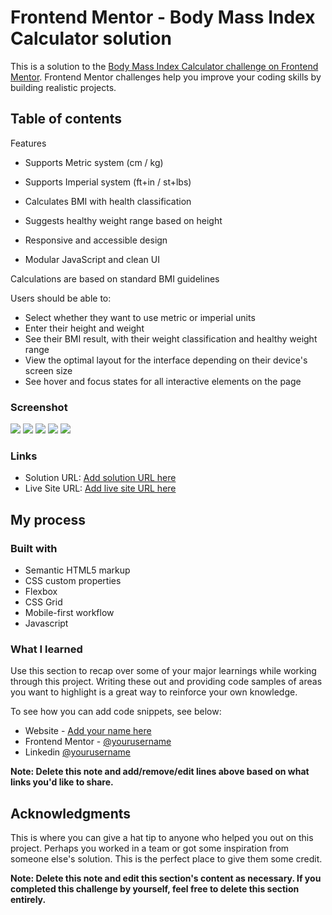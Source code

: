 # Frontend Mentor - Body Mass Index Calculator solution

This is a solution to the [Body Mass Index Calculator challenge on Frontend Mentor](https://www.frontendmentor.io/challenges/body-mass-index-calculator-brrBkfSz1T). Frontend Mentor challenges help you improve your coding skills by building realistic projects. 

## Table of contents

 Features

- Supports Metric system (cm / kg)

- Supports Imperial system (ft+in / st+lbs)

- Calculates BMI with health classification

- Suggests healthy weight range based on height

- Responsive and accessible design

- Modular JavaScript and clean UI

Calculations are based on standard BMI guidelines

Users should be able to:

- Select whether they want to use metric or imperial units
- Enter their height and weight
- See their BMI result, with their weight classification and healthy weight range
- View the optimal layout for the interface depending on their device's screen size
- See hover and focus states for all interactive elements on the page

### Screenshot

![](./screenshot00.jpeg)
![](./screenshot01.jpeg)
![](./screenshot02.jpeg)
![](./screenshot03.jpeg)
![](./screenshot04.jpeg)


### Links

- Solution URL: [Add solution URL here](https://github.com/rf1303/BMI-Calculator)
- Live Site URL: [Add live site URL here](https://rf1303.github.io/BMI-Calculator/)

## My process

### Built with

- Semantic HTML5 markup
- CSS custom properties
- Flexbox
- CSS Grid
- Mobile-first workflow
- Javascript

### What I learned

Use this section to recap over some of your major learnings while working through this project. Writing these out and providing code samples of areas you want to highlight is a great way to reinforce your own knowledge.

To see how you can add code snippets, see below:


- Website - [Add your name here](https://www.your-site.com)
- Frontend Mentor - [@yourusername](https://www.frontendmentor.io/profile/yourusername)
- Linkedin  [@yourusername](https://www.linkedin.com/in/ramiro-fernandez-260935125/)

**Note: Delete this note and add/remove/edit lines above based on what links you'd like to share.**

## Acknowledgments

This is where you can give a hat tip to anyone who helped you out on this project. Perhaps you worked in a team or got some inspiration from someone else's solution. This is the perfect place to give them some credit.

**Note: Delete this note and edit this section's content as necessary. If you completed this challenge by yourself, feel free to delete this section entirely.**

